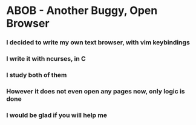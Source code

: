 # ABOB - Another Buggy, Open Browser
### I decided to write my own text browser, with vim keybindings
### I write it with ncurses, in C
### I study both of them
### However it does not even open any pages now, only logic is done
### I would be glad if you will help me
